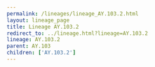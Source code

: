 ```yaml
---
permalink: /lineages/lineage_AY.103.2.html
layout: lineage_page
title: Lineage AY.103.2
redirect_to: ../lineage.html?lineage=AY.103.2
lineage: AY.103.2
parent: AY.103
children: ['AY.103.2']
---
```

